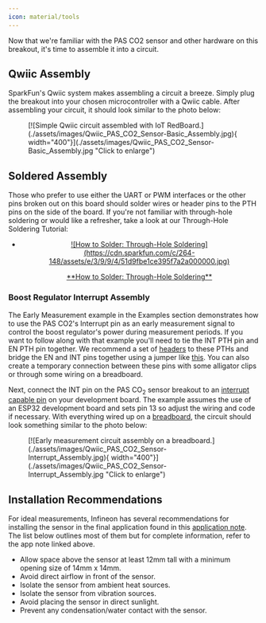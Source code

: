 ```yaml
---
icon: material/tools
---
```


Now that we're familiar with the PAS CO2 sensor and other hardware on this breakout, it's time to assemble it into a circuit.

## Qwiic Assembly

SparkFun's Qwiic system makes assembling a circuit a breeze. Simply plug the breakout into your chosen microcontroller with a Qwiic cable. After assembling your circuit, it should look similar to the photo below:

<figure markdown>
[![Simple Qwiic circuit assembled with IoT RedBoard.](./assets/images/Qwiic_PAS_CO2_Sensor-Basic_Assembly.jpg){  width="400"}](./assets/images/Qwiic_PAS_CO2_Sensor-Basic_Assembly.jpg "Click to enlarge")
</figure>

## Soldered Assembly

Those who prefer to use either the UART or PWM interfaces or the other pins broken out on this board should solder wires or header pins to the PTH pins on the side of the board. If you're not familiar with through-hole soldering or would like a refresher, take a look at our Through-Hole Soldering Tutorial:

<div class="grid cards" markdown align="center">

-   <a href="https://learn.sparkfun.com/tutorials/5">
    <figure markdown>
    ![How to Solder: Through-Hole Soldering](https://cdn.sparkfun.com/c/264-148/assets/e/3/9/9/4/51d9fbe1ce395f7a2a000000.jpg)
    </figure>
    </a>
    <a href="https://learn.sparkfun.com/tutorials/5">**How to Solder: Through-Hole Soldering**
    </a>

</div>

### Boost Regulator Interrupt Assembly

The Early Measurement example in the Examples section demonstrates how to use the PAS CO2's Interrupt pin as an early measurement signal to control the boost regulator's power during measurement periods. If you want to follow along with that example you'll need to tie the INT PTH pin and EN PTH pin together. We recommend a set of [headers](https://www.sparkfun.com/products/12693) to these PTHs and bridge the EN and INT pins together using a jumper like [this](https://www.sparkfun.com/products/9044). You can also create a temporary connection between these pins with some alligator clips or through some wiring on a breadboard.

Next, connect the INT pin on the PAS CO<sub>2</sub> sensor breakout to an [interrupt capable pin]() on your development board. The example assumes the use of an ESP32 development board and sets pin 13 so adjust the wiring and code if necessary. With everything wired up on a [breadboard](), the circuit should look something similar to the photo below:

<figure markdown>
[![Early measurement circuit assembly on a breadboard.](./assets/images/Qwiic_PAS_CO2_Sensor-Interrupt_Assembly.jpg){  width="400"}](./assets/images/Qwiic_PAS_CO2_Sensor-Interrupt_Assembly.jpg "Click to enlarge")
</figure>


## Installation Recommendations

For ideal measurements, Infineon has several recommendations for installing the sensor in the final application found in this [application note](). The list below outlines most of them but for complete information, refer to the app note linked above.

* Allow space above the sensor at least 12mm tall with a minimum opening size of 14mm x 14mm.
* Avoid direct airflow in front of the sensor.
* Isolate the sensor from ambient heat sources.
* Isolate the sensor from vibration sources.
* Avoid placing the sensor in direct sunlight.
* Prevent any condensation/water contact with the sensor.